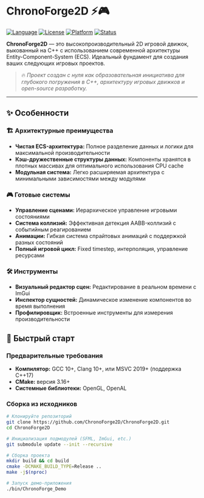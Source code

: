# ChronoForge2D ⚡🎮

[![Language](https://img.shields.io/badge/language-C%2B%2B-%23f34b7d.svg)](https://en.wikipedia.org/wiki/C%2B%2B)
[![License](https://img.shields.io/badge/license-MIT-blue.svg)](LICENSE)
[![Platform](https://img.shields.io/badge/platform-Windows%20%7C%20Linux-important)]()
[![Status](https://img.shields.io/badge/status-active%20development-brightgreen)]()

**ChronoForge2D** — это высокопроизводительный 2D игровой движок, выкованный на C++ с использованием современной архитектуры Entity-Component-System (ECS). Идеальный фундамент для создания ваших следующих игровых проектов.

> 🔥 *Проект создан с нуля как образовательная инициатива для глубокого погружения в C++, архитектуру игровых движков и open-source разработку.*

---

## ✨ Особенности

### 🏗️ Архитектурные преимущества
- **Чистая ECS-архитектура:** Полное разделение данных и логики для максимальной производительности
- **Кэш-дружественные структуры данных:** Компоненты хранятся в плотных массивах для оптимального использования CPU cache
- **Модульная система:** Легко расширяемая архитектура с минимальными зависимостями между модулями

### 🎮 Готовые системы
- **Управление сценами:** Иерархическое управление игровыми состояниями
- **Система коллизий:** Эффективная детекция AABB-коллизий с событийным реагированием  
- **Анимации:** Гибкая система спрайтовых анимаций с поддержкой разных состояний
- **Полный игровой цикл:** Fixed timestep, интерполяция, управление ресурсами

### 🛠️ Инструменты
- **Визуальный редактор сцен:** Редактирование в реальном времени с ImGui
- **Инспектор сущностей:** Динамическое изменение компонентов во время выполнения
- **Профилировщик:** Встроенные инструменты для измерения производительности

## 🚀 Быстрый старт

### Предварительные требования
- **Компилятор:** GCC 10+, Clang 10+, или MSVC 2019+ (поддержка C++17)
- **CMake:** версия 3.16+
- **Системные библиотеки:** OpenGL, OpenAL

### Сборка из исходников

```bash
# Клонируйте репозиторий
git clone https://github.com/ChronoForge2D/ChronoForge2D.git
cd ChronoForge2D

# Инициализация подмодулей (SFML, ImGui, etc.)
git submodule update --init --recursive

# Сборка проекта
mkdir build && cd build
cmake -DCMAKE_BUILD_TYPE=Release ..
make -j$(nproc)

# Запуск демо-приложения
./bin/ChronoForge_Demo
